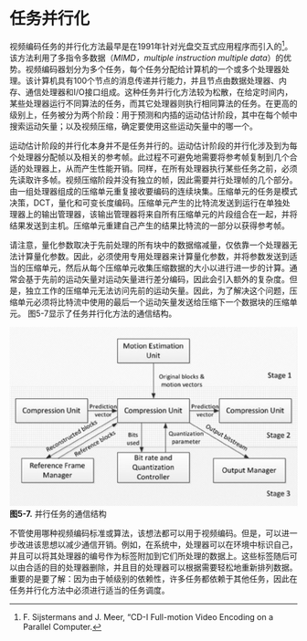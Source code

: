 # 任务并行化
视频编码任务的并行化方法最早是在1991年针对光盘交互式应用程序而引入的[^1]。该方法利用了多指令多数据（*MIMD，multiple instruction multiple data*）的优势。视频编码器划分为多个任务，每个任务分配给计算机的一个或多个处理器处理。该计算机具有100个节点的消息传递并行能力，并且节点由数据处理器、内存、通信处理器和I/O接口组成。这种任务并行化方法较为松散，在给定时间内，某些处理器运行不同算法的任务，而其它处理器则执行相同算法的任务。在更高的级别上，任务被分为两个阶段：用于预测和内插的运动估计阶段，其中在每个帧中搜索运动矢量；以及视频压缩，确定要使用这些运动矢量中的哪一个。

运动估计阶段的并行化本身并不是任务并行的。运动估计阶段的并行化涉及到为每个处理器分配帧以及相关的参考帧。此过程不可避免地需要将参考帧复制到几个合适的处理器上，从而产生性能开销。同样，在所有处理器执行某些任务之前，必须先读取许多帧。视频压缩阶段并没有独立的帧，因此需要并行处理帧的几个部分。由一组处理器组成的压缩单元重复接收要编码的连续块集。压缩单元的任务是模式决策，DCT，量化和可变长度编码。压缩单元产生的比特流发送到运行在单独处理器上的输出管理器，该输出管理器将来自所有压缩单元的片段组合在一起，并将结果发送到主机。压缩单元重建自己产生的结果比特流的一部分以获得参考帧。

请注意，量化参数取决于先前处理的所有块中的数据缩减量，仅依靠一个处理器无法计算量化参数。因此，必须使用专用处理器来计算量化参数，并将参数发送到适当的压缩单元，然后从每个压缩单元收集压缩数据的大小以进行进一步的计算。通常会基于先前的运动矢量对运动矢量进行差分编码，因此会引入额外的复杂度。但是，独立工作的压缩单元无法访问先前的运动矢量。因此，为了解决这个问题，压缩单元必须将比特流中使用的最后一个运动矢量发送给压缩下一个数据块的压缩单元。 图5-7显示了任务并行化方法的通信结构。

![](../images/5_7.png)
**图5-7.** 并行任务的通信结构

不管使用哪种视频编码标准或算法，该想法都可以用于视频编码。但是，可以进一步改进该思想以减少通信开销。例如，在系统中，处理器可以在环境中标识自己，并且可以将其处理器的编号作为标签附加到它们所处理的数据上。这些标签随后可以由合适的目的处理器删除，并且目的处理器可以根据需要轻松地重新排列数据。重要的是要了解：因为由于帧级别的依赖性，许多任务都依赖于其他任务，因此在任务并行化方法中必须进行适当的任务调度。

[^1]: F. Sijstermans and J. Meer, “CD-I Full-motion Video Encoding on a Parallel Computer.